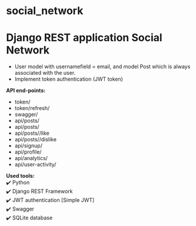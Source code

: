 # social_network
# Django REST application Social Network

- User model with usernamefield = email, and model Post which is always associated with the user.
- Implement token authentication (JWT token)


__API end-points:__
- token/
- token/refresh/
- swagger/
- api/posts/
- api/posts/<pk>
- api/posts/<pk>/like
- api/posts/<pk>/dislike
- api/signup/
- api/profile/
- api/analytics/
- api/user-activity/


__Used tools:__    
:heavy_check_mark: Python     
:heavy_check_mark: Django REST Framework    
:heavy_check_mark: JWT authentication [Simple JWT]      
:heavy_check_mark: Swagger  
:heavy_check_mark: SQLite database    
